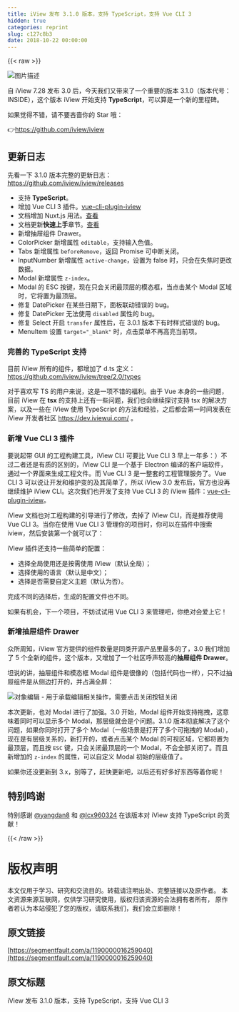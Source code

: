 ```yaml
---
title: iView 发布 3.1.0 版本，支持 TypeScript，支持 Vue CLI 3
hidden: true
categories: reprint
slug: c127c8b3
date: 2018-10-22 00:00:00
---
```


{{< raw >}}

                    
<p><span class="img-wrap"><img src="https://static.alili.tech/img/bVbgnSF?w=1600&amp;h=800" src="https://static.alili.tech/img/bVbgnSF?w=1600&amp;h=800" alt="图片描述" title="图片描述" style="cursor: pointer; display: inline;"></span></p>
<p>自 iView 7.28 发布 3.0 后，今天我们又带来了一个重要的版本 3.1.0（版本代号：INSIDE），这个版本 iView 开始支持 <strong>TypeScript</strong>，可以算是一个新的里程碑。</p>
<p>如果觉得不错，请不要吝啬你的 Star 哦：</p>
<p>👉<a href="https://github.com/iview/iview" rel="nofollow noreferrer" target="_blank">https://github.com/iview/iview</a></p>
<h2 id="articleHeader0">更新日志</h2>
<p>先看一下 3.1.0 版本完整的更新日志：<br><a href="https://github.com/iview/iview/releases" rel="nofollow noreferrer" target="_blank">https://github.com/iview/iview/releases</a></p>
<ul>
<li>支持 <strong>TypeScript</strong>。</li>
<li>增加 Vue CLI 3 插件。<a href="https://github.com/iview/vue-cli-plugin-iview" rel="nofollow noreferrer" target="_blank">vue-cli-plugin-iview</a>
</li>
<li>文档增加 Nuxt.js 用法。<a href="https://dev.iviewui.com/articles/1024499044308881408" rel="nofollow noreferrer" target="_blank">查看</a>
</li>
<li>文档更新<strong>快速上手</strong>章节。<a href="https://www.iviewui.com/docs/guide/start" rel="nofollow noreferrer" target="_blank">查看</a>
</li>
<li>新增抽屉组件 Drawer。</li>
<li>ColorPicker 新增属性 <code>editable</code>，支持输入色值。</li>
<li>Tabs 新增属性 <code>beforeRemove</code>，返回 Promise 可中断关闭。</li>
<li>InputNumber 新增属性 <code>active-change</code>，设置为 false 时，只会在失焦时更改数据。</li>
<li>Modal 新增属性 <code>z-index</code>。</li>
<li>Modal 的 ESC 按键，现在只会关闭最顶层的模态框，当点击某个 Modal 区域时，它将置为最顶层。</li>
<li>修复 DatePicker 在某些日期下，面板联动错误的 bug。</li>
<li>修复 DatePicker 无法使用 <code>disabled</code> 属性的 bug。</li>
<li>修复 Select 开启 <code>transfer</code> 属性后，在 3.0.1 版本下有时样式错误的 bug。</li>
<li>MenuItem 设置 <code>target="_blank"</code> 时，点击菜单不再高亮当前项。</li>
</ul>
<h3 id="articleHeader1">完善的 TypeScript 支持</h3>
<p>目前 iView 所有的组件，都增加了 d.ts 定义：<br><a href="https://github.com/iview/iview/tree/2.0/types" rel="nofollow noreferrer" target="_blank">https://github.com/iview/iview/tree/2.0/types</a></p>
<p>对于喜欢写 TS 的用户来说，这是一项不错的福利。由于 Vue 本身的一些问题，目前 iView 在 <strong>tsx</strong> 的支持上还有一些问题，我们也会继续探讨支持 tsx 的解决方案，以及一些在 iView 使用 TypeScript 的方法和经验，之后都会第一时间发表在 iView 开发者社区 <a href="https://dev.iviewui.com/" rel="nofollow noreferrer" target="_blank">https://dev.iviewui.com/</a> 。</p>
<h3 id="articleHeader2">新增 Vue CLI 3 插件</h3>
<p>要说起带 GUI 的工程构建工具，iView CLI 可要比 Vue CLI 3 早上一年多：）不过二者还是有质的区别的，iView CLI 是一个基于 Electron 编译的客户端软件，通过一个界面来生成工程文件。而 Vue CLI 3 是一整套的工程管理服务了。Vue CLI 3 可以说让开发和维护变的及其简单了，所以 iView 3.0 发布后，官方也没再继续维护 iView CLI。这次我们也开发了支持 Vue CLI 3 的 iView 插件：<a href="https://github.com/iview/vue-cli-plugin-iview" rel="nofollow noreferrer" target="_blank">vue-cli-plugin-iview</a>。</p>
<p>iView 文档也对工程构建的引导进行了修改，去掉了 iView CLI，而是推荐使用 Vue CLI 3。当你在使用 Vue CLI 3 管理你的项目时，你可以在插件中搜索 iview，然后安装第一个就可以了：<br><span class="img-wrap"><img src="https://static.alili.tech/img/remote/1460000016259043?w=1280&amp;h=562" src="https://static.alili.tech/img/remote/1460000016259043?w=1280&amp;h=562" alt="" title="" style="cursor: pointer; display: inline;"></span></p>
<p>iView 插件还支持一些简单的配置：</p>
<ul>
<li>选择全局使用还是按需使用 iView（默认全局）；</li>
<li>选择使用的语言（默认是中文）；</li>
<li>选择是否需要自定义主题（默认为否）。</li>
</ul>
<p>完成不同的选择后，生成的配置文件也不同。</p>
<p>如果有机会，下一个项目，不妨试试用 Vue CLI 3 来管理吧，你绝对会爱上它！</p>
<h3 id="articleHeader3">新增抽屉组件 Drawer</h3>
<p>众所周知，iView 官方提供的组件数量是同类开源产品里最多的了，3.0 我们增加了 5 个全新的组件，这个版本，又增加了一个社区呼声较高的<strong>抽屉组件 Drawer</strong>。</p>
<p>坦说的讲，抽屉组件和模态框 Modal 组件是很像的（包括代码也一样），只不过抽屉组件是从侧边打开的，并占满全屏：</p>
<p><span class="img-wrap"><img src="https://static.alili.tech/img/remote/1460000016259044?w=1280&amp;h=653" src="https://static.alili.tech/img/remote/1460000016259044?w=1280&amp;h=653" alt="对象编辑 - 用于承载编辑相关操作，需要点击关闭按钮关闭" title="对象编辑 - 用于承载编辑相关操作，需要点击关闭按钮关闭" style="cursor: pointer; display: inline;"></span></p>
<p>本次更新，也对 Modal 进行了加强。3.0 开始，Modal 组件开始支持拖拽，这意味着同时可以显示多个 Modal，那层级就会是个问题。3.1.0 版本彻底解决了这个问题，如果你同时打开了多个 Modal（一般场景是打开了多个可拖拽的 Modal），现在是有层级关系的，新打开的，或者点击某个 Modal 的可视区域，它都将置为最顶层，而且按 <code>ESC</code> 键，只会关闭最顶层的一个 Modal，不会全部关闭了。而且新增加的 <code>z-index</code> 的属性，可以自定义 Modal 初始的层级值了。</p>
<p>如果你还没更新到 3.x，别等了，赶快更新吧，以后还有好多好东西等着你呢！</p>
<h2 id="articleHeader4">特别鸣谢</h2>
<p>特别感谢 <a href="https://github.com/yangdan8" rel="nofollow noreferrer" target="_blank">@yangdan8</a> 和 <a href="https://github.com/lcx960324" rel="nofollow noreferrer" target="_blank">@lcx960324</a> 在该版本对 iView 支持 TypeScript 的贡献！</p>

                
{{< /raw >}}

# 版权声明
本文仅用于学习、研究和交流目的。转载请注明出处、完整链接以及原作者。
本文资源来源互联网，仅供学习研究使用，版权归该资源的合法拥有者所有，
原作者若认为本站侵犯了您的版权，请联系我们，我们会立即删除！

## 原文链接
[https://segmentfault.com/a/1190000016259040](https://segmentfault.com/a/1190000016259040)

## 原文标题
iView 发布 3.1.0 版本，支持 TypeScript，支持 Vue CLI 3
